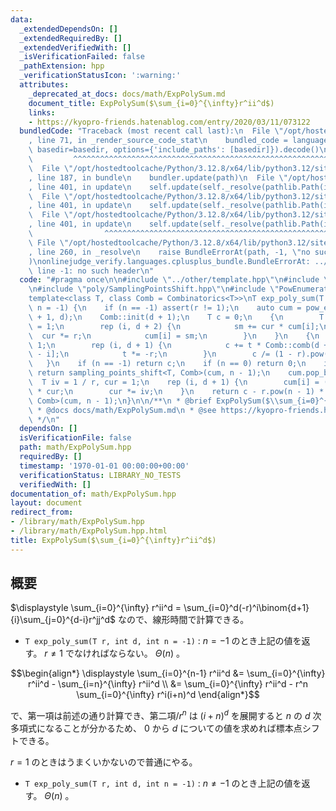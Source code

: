 ```yaml
---
data:
  _extendedDependsOn: []
  _extendedRequiredBy: []
  _extendedVerifiedWith: []
  _isVerificationFailed: false
  _pathExtension: hpp
  _verificationStatusIcon: ':warning:'
  attributes:
    _deprecated_at_docs: docs/math/ExpPolySum.md
    document_title: ExpPolySum($\sum_{i=0}^{\infty}r^ii^d$)
    links:
    - https://kyopro-friends.hatenablog.com/entry/2020/03/11/073122
  bundledCode: "Traceback (most recent call last):\n  File \"/opt/hostedtoolcache/Python/3.12.8/x64/lib/python3.12/site-packages/onlinejudge_verify/documentation/build.py\"\
    , line 71, in _render_source_code_stat\n    bundled_code = language.bundle(stat.path,\
    \ basedir=basedir, options={'include_paths': [basedir]}).decode()\n          \
    \         ^^^^^^^^^^^^^^^^^^^^^^^^^^^^^^^^^^^^^^^^^^^^^^^^^^^^^^^^^^^^^^^^^^^^^^^^^^^^^^^^^\n\
    \  File \"/opt/hostedtoolcache/Python/3.12.8/x64/lib/python3.12/site-packages/onlinejudge_verify/languages/cplusplus.py\"\
    , line 187, in bundle\n    bundler.update(path)\n  File \"/opt/hostedtoolcache/Python/3.12.8/x64/lib/python3.12/site-packages/onlinejudge_verify/languages/cplusplus_bundle.py\"\
    , line 401, in update\n    self.update(self._resolve(pathlib.Path(included), included_from=path))\n\
    \  File \"/opt/hostedtoolcache/Python/3.12.8/x64/lib/python3.12/site-packages/onlinejudge_verify/languages/cplusplus_bundle.py\"\
    , line 401, in update\n    self.update(self._resolve(pathlib.Path(included), included_from=path))\n\
    \  File \"/opt/hostedtoolcache/Python/3.12.8/x64/lib/python3.12/site-packages/onlinejudge_verify/languages/cplusplus_bundle.py\"\
    , line 401, in update\n    self.update(self._resolve(pathlib.Path(included), included_from=path))\n\
    \                ^^^^^^^^^^^^^^^^^^^^^^^^^^^^^^^^^^^^^^^^^^^^^^^^^^^^^^^^^\n \
    \ File \"/opt/hostedtoolcache/Python/3.12.8/x64/lib/python3.12/site-packages/onlinejudge_verify/languages/cplusplus_bundle.py\"\
    , line 260, in _resolve\n    raise BundleErrorAt(path, -1, \"no such header\"\
    )\nonlinejudge_verify.languages.cplusplus_bundle.BundleErrorAt: ../other/template.hpp:\
    \ line -1: no such header\n"
  code: "#pragma once\n\n#include \"../other/template.hpp\"\n#include \"Combinatorics.hpp\"\
    \n#include \"poly/SamplingPointsShift.hpp\"\n#include \"PowEnumerate.hpp\"\n\n\
    template<class T, class Comb = Combinatorics<T>>\nT exp_poly_sum(T r, int d, ll\
    \ n = -1) {\n    if (n == -1) assert(r != 1);\n    auto cum = pow_enumerate<T>(d\
    \ + 1, d);\n    Comb::init(d + 1);\n    T c = 0;\n    {\n        T sm = 0, cur\
    \ = 1;\n        rep (i, d + 2) {\n            sm += cur * cum[i];\n          \
    \  cur *= r;\n            cum[i] = sm;\n        }\n    }\n    {\n        T t =\
    \ 1;\n        rep (i, d + 1) {\n            c += t * Comb::comb(d + 1, i) * cum[d\
    \ - i];\n            t *= -r;\n        }\n        c /= (1 - r).pow(d + 1);\n \
    \   }\n    if (n == -1) return c;\n    if (n == 0) return 0;\n    if (r == 1)\
    \ return sampling_points_shift<T, Comb>(cum, n - 1);\n    cum.pop_back();\n  \
    \  T iv = 1 / r, cur = 1;\n    rep (i, d + 1) {\n        cum[i] = (c - cum[i])\
    \ * cur;\n        cur *= iv;\n    }\n    return c - r.pow(n - 1) * sampling_points_shift<T,\
    \ Comb>(cum, n - 1);\n}\n\n/**\n * @brief ExpPolySum($\\sum_{i=0}^{\\infty}r^ii^d$)\n\
    \ * @docs docs/math/ExpPolySum.md\n * @see https://kyopro-friends.hatenablog.com/entry/2020/03/11/073122\n\
    \ */\n"
  dependsOn: []
  isVerificationFile: false
  path: math/ExpPolySum.hpp
  requiredBy: []
  timestamp: '1970-01-01 00:00:00+00:00'
  verificationStatus: LIBRARY_NO_TESTS
  verifiedWith: []
documentation_of: math/ExpPolySum.hpp
layout: document
redirect_from:
- /library/math/ExpPolySum.hpp
- /library/math/ExpPolySum.hpp.html
title: ExpPolySum($\sum_{i=0}^{\infty}r^ii^d$)
---
```

## 概要

$\displaystyle \sum_{i=0}^{\infty} r^ii^d = \sum_{i=0}^d(-r)^i\binom{d+1}{i}\sum_{j=0}^{d-i}r^jj^d$ なので、線形時間で計算できる。

- `T exp_poly_sum(T r, int d, int n = -1)` : $n=-1$ のとき上記の値を返す。 $r \neq 1$ でなければならない。 $\Theta(n)$ 。

$$\begin{align*}
\displaystyle \sum_{i=0}^{n-1} r^ii^d &= \sum_{i=0}^{\infty} r^ii^d - \sum_{i=n}^{\infty} r^ii^d \\
 &= \sum_{i=0}^{\infty} r^ii^d - r^n \sum_{i=0}^{\infty} r^i(i+n)^d
\end{align*}$$

で、第一項は前述の通り計算でき、第二項$/ r^n$ は $(i+n)^d$ を展開すると $n$ の $d$ 次多項式になることが分かるため、 $0$ から $d$ についての値を求めれば標本点シフトできる。

$r=1$ のときはうまくいかないので普通にやる。

- `T exp_poly_sum(T r, int d, int n = -1)` : $n\neq-1$ のとき上記の値を返す。 $\Theta(n)$ 。
